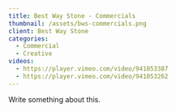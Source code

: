```yaml
---
title: Best Way Stone - Commercials
thumbnail: /assets/bws-commercials.png
client: Best Way Stone
categories:
  - Commercial
  - Creative
videos:
  - https://player.vimeo.com/video/941053387
  - https://player.vimeo.com/video/941053262
---
```

Write something about this.
